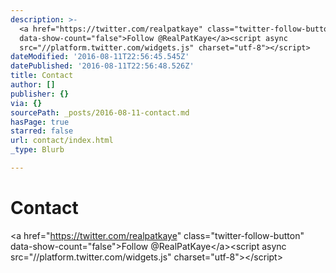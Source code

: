 ```yaml
---
description: >-
  <a href="https://twitter.com/realpatkaye" class="twitter-follow-button"
  data-show-count="false">Follow @RealPatKaye</a><script async
  src="//platform.twitter.com/widgets.js" charset="utf-8"></script>
dateModified: '2016-08-11T22:56:45.545Z'
datePublished: '2016-08-11T22:56:48.526Z'
title: Contact
author: []
publisher: {}
via: {}
sourcePath: _posts/2016-08-11-contact.md
hasPage: true
starred: false
url: contact/index.html
_type: Blurb

---
```

# Contact

<a href="https://twitter.com/realpatkaye" class="twitter-follow-button" data-show-count="false"\>Follow @RealPatKaye</a\><script async src="//platform.twitter.com/widgets.js" charset="utf-8"\></script\>